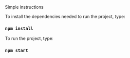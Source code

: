 Simple instructions

To install the dependencies needed to run the project, type:

### `npm install`

To run the project, type:

### `npm start`

